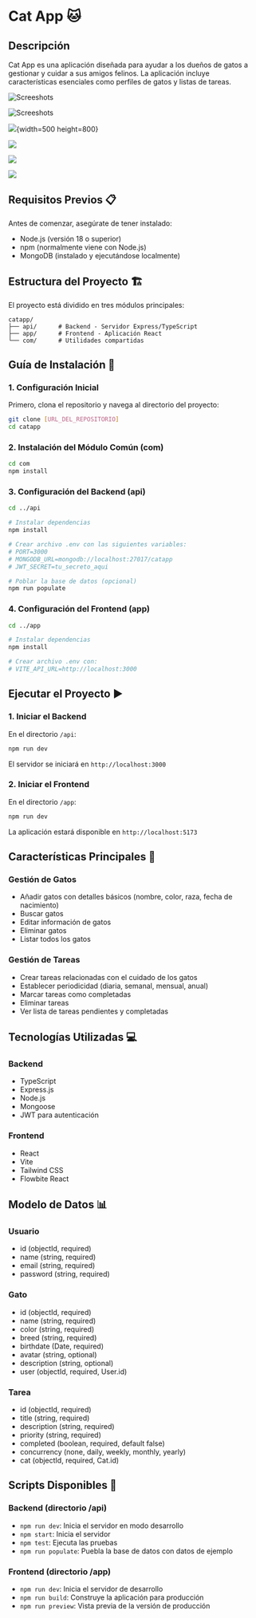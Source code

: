 # Cat App 🐱

## Descripción
Cat App es una aplicación diseñada para ayudar a los dueños de gatos a gestionar y cuidar a sus amigos felinos. La aplicación incluye características esenciales como perfiles de gatos y listas de tareas.

![Screeshots](./app/public/localhost_5173_register.png)

![Screeshots](./app/public/localhost_5173_login.png)

![](./app/public/localhost_5173_%20(1).png){width=500 height=800}

![](./app/public/localhost_5173_%20(3).png)


![](./app/public/localhost_5173_tasks_6744dc0df59b158c00da04b9.png)

![](./app/public/localhost_5173_tasks_6744dc0df59b158c00da04b9%20(1).png)






## Requisitos Previos 📋

Antes de comenzar, asegúrate de tener instalado:

- Node.js (versión 18 o superior)
- npm (normalmente viene con Node.js)
- MongoDB (instalado y ejecutándose localmente)

## Estructura del Proyecto 🏗️

El proyecto está dividido en tres módulos principales:

```
catapp/
├── api/      # Backend - Servidor Express/TypeScript
├── app/      # Frontend - Aplicación React
└── com/      # Utilidades compartidas
```

## Guía de Instalación 🚀

### 1. Configuración Inicial

Primero, clona el repositorio y navega al directorio del proyecto:

```bash
git clone [URL_DEL_REPOSITORIO]
cd catapp
```

### 2. Instalación del Módulo Común (com)

```bash
cd com
npm install
```

### 3. Configuración del Backend (api)

```bash
cd ../api

# Instalar dependencias
npm install

# Crear archivo .env con las siguientes variables:
# PORT=3000
# MONGODB_URL=mongodb://localhost:27017/catapp
# JWT_SECRET=tu_secreto_aqui

# Poblar la base de datos (opcional)
npm run populate
```

### 4. Configuración del Frontend (app)

```bash
cd ../app

# Instalar dependencias
npm install

# Crear archivo .env con:
# VITE_API_URL=http://localhost:3000
```

## Ejecutar el Proyecto ▶️

### 1. Iniciar el Backend

En el directorio `/api`:
```bash
npm run dev
```
El servidor se iniciará en `http://localhost:3000`

### 2. Iniciar el Frontend

En el directorio `/app`:
```bash
npm run dev
```
La aplicación estará disponible en `http://localhost:5173`

## Características Principales 🌟

### Gestión de Gatos
- Añadir gatos con detalles básicos (nombre, color, raza, fecha de nacimiento)
- Buscar gatos
- Editar información de gatos
- Eliminar gatos
- Listar todos los gatos

### Gestión de Tareas
- Crear tareas relacionadas con el cuidado de los gatos
- Establecer periodicidad (diaria, semanal, mensual, anual)
- Marcar tareas como completadas
- Eliminar tareas
- Ver lista de tareas pendientes y completadas

## Tecnologías Utilizadas 💻

### Backend
- TypeScript
- Express.js
- Node.js
- Mongoose
- JWT para autenticación

### Frontend
- React
- Vite
- Tailwind CSS
- Flowbite React

## Modelo de Datos 📊

### Usuario
- id (objectId, required)
- name (string, required)
- email (string, required)
- password (string, required)

### Gato
- id (objectId, required)
- name (string, required)
- color (string, required)
- breed (string, required)
- birthdate (Date, required)
- avatar (string, optional)
- description (string, optional)
- user (objectId, required, User.id)

### Tarea
- id (objectId, required)
- title (string, required)
- description (string, required)
- priority (string, required)
- completed (boolean, required, default false)
- concurrency (none, daily, weekly, monthly, yearly)
- cat (objectId, required, Cat.id)

## Scripts Disponibles 📜

### Backend (directorio /api)
- `npm run dev`: Inicia el servidor en modo desarrollo
- `npm start`: Inicia el servidor
- `npm test`: Ejecuta las pruebas
- `npm run populate`: Puebla la base de datos con datos de ejemplo

### Frontend (directorio /app)
- `npm run dev`: Inicia el servidor de desarrollo
- `npm run build`: Construye la aplicación para producción
- `npm run preview`: Vista previa de la versión de producción
